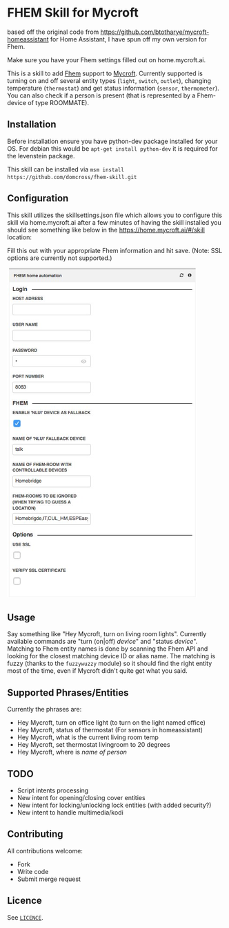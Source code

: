 # FHEM Skill for Mycroft

based off the original code from https://github.com/btotharye/mycroft-homeassistant for Home Assistant, I have spun off my own version for Fhem.

Make sure you have your Fhem settings filled out on home.mycroft.ai.

This is a skill to add [Fhem](https://fhem.de) support to
[Mycroft](https://mycroft.ai). Currently supported is turning on and off several entity types (`light`, `switch`, `outlet`), changing temperature (`thermostat`) and get status information (`sensor`, `thermometer`). You can also check if a person is present (that is represented by a Fhem-device of type ROOMMATE).

## Installation
Before installation ensure you have python-dev package installed for your OS.  For debian this would be `apt-get install python-dev` it is required for the levenstein package.

This skill can be installed via `msm install https://github.com/domcross/fhem-skill.git`

## Configuration
This skill utilizes the skillsettings.json file which allows you to configure this skill via home.mycroft.ai after a few minutes of having the skill installed you should see something like below in the https://home.mycroft.ai/#/skill location:

Fill this out with your appropriate Fhem information and hit save.
(Note: SSL options are currently not supported.)

![Screenshot](screenshot.JPG?raw=true)

## Usage
Say something like "Hey Mycroft, turn on living room lights". Currently available commands are "turn (on|off) *device*" and "status *device*". 
Matching to Fhem entity names is done by scanning the Fhem API and looking for the closest matching device ID or alias name. The matching is fuzzy (thanks to the `fuzzywuzzy` module) so it should find the right entity most of the time, even if Mycroft didn't quite get what you said.  

## Supported Phrases/Entities
Currently the phrases are:
* Hey Mycroft, turn on office light (to turn on the light named office)
* Hey Mycroft, status of thermostat (For sensors in homeassistant)
* Hey Mycroft, what is the current living room temp
* Hey Mycroft, set thermostat livingroom to 20 degrees
* Hey Mycroft, where is *name of person*

## TODO
 * Script intents processing
 * New intent for opening/closing cover entities
 * New intent for locking/unlocking lock entities (with added security?)
 * New intent to handle multimedia/kodi
 
## Contributing
All contributions welcome:
 * Fork
 * Write code
 * Submit merge request

## Licence
See [`LICENCE`](https://apache.org/licenses/LICENSE-2.0).
